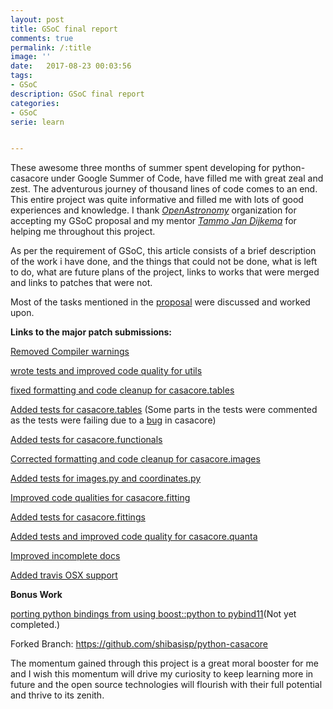 ```yaml
---
layout: post
title: GSoC final report
comments: true
permalink: /:title
image: ''
date:   2017-08-23 00:03:56
tags:
- GSoC
description: GSoC final report
categories:
- GSoC
serie: learn


---
```


These awesome three months of summer spent developing for python-casacore under Google Summer of Code, have filled me with great zeal and zest. The adventurous journey of thousand lines of code comes to an end.  This entire project was quite informative and filled me with lots of good experiences and knowledge. I thank [*OpenAstronomy*](http://openastronomy.org/) organization for accepting my GSoC proposal and my mentor [*Tammo Jan Dijkema*](https://github.com/tammojan)  for helping me throughout this project.

As per the requirement of GSoC, this article consists of a brief description of the work i have done, and the things that could not be done, what is left to do, what are future plans of the project, links to works that were merged and links to patches that were not.

Most of the tasks mentioned in the [proposal](https://docs.google.com/document/d/1c8HlyVIIm97uhh3ig-dpKNGeM8UbDpyoRI3oHrBSPvs/edit) were discussed and worked upon. 

**Links to the major patch submissions:**

[Removed Compiler warnings](https://github.com/casacore/python-casacore/pull/86)

[wrote tests and improved code quality for utils](https://github.com/casacore/python-casacore/pull/89)

[fixed formatting and code cleanup for casacore.tables](https://github.com/casacore/python-casacore/pull/98)

[Added tests for casacore.tables](https://github.com/casacore/python-casacore/pull/114) (Some parts in the tests were commented as the tests were failing due to a [bug](https://github.com/casacore/casacore/issues/611) in casacore)

[Added tests for casacore.functionals](https://github.com/casacore/python-casacore/pull/101) 

[Corrected formatting and code cleanup for casacore.images](https://github.com/casacore/python-casacore/pull/107)

[Added tests for images.py and coordinates.py](https://github.com/casacore/python-casacore/pull/106)

[Improved code qualities for casacore.fitting](https://github.com/casacore/python-casacore/pull/109)

[Added tests for casacore.fittings](https://github.com/casacore/python-casacore/pull/110)

[Added tests and improved code quality for casacore.quanta](https://github.com/casacore/python-casacore/pull/113)

[Improved incomplete docs](https://github.com/casacore/python-casacore/pull/117)

[Added travis OSX support](https://github.com/casacore/python-casacore/pull/115/files)

**Bonus Work**

[porting python bindings from using boost::python to pybind11](https://github.com/shibasisp/python-casacore/tree/pybind11)(Not yet completed.)



Forked Branch: https://github.com/shibasisp/python-casacore



The momentum gained through this project is a great moral booster for me and I wish this momentum will drive my curiosity to keep learning more in future and the open source technologies will flourish with their full potential and thrive to its zenith.











